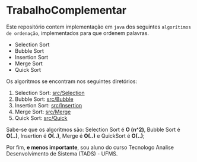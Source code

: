 # TrabalhoComplementar

Este repositório contem implementação em `java` dos seguintes `algorítimos de ordenação`, implementados para que ordenem palavras.

* Selection Sort
* Bubble Sort
* Insertion Sort
* Merge Sort
* Quick Sort

Os algoritmos se encontram nos seguintes diretórios:

1. Selection Sort: [src/Selection](https://github.com/GilsonSantoss/TrabalhoComplemetar/src/Selection)
2. Bubble Sort: [src/Bubble](https://github.com/GilsonSantoss/TrabalhoComplemetar/src/Bubble)
3. Insertion Sort: [src/Insertion](https://github.com/GilsonSantoss/TrabalhoComplemetar/src/Insertion)
4. Merge Sort: [src/Merge](https://github.com/GilsonSantoss/TrabalhoComplemetar/src/Merge)
5. Quick Sort: [src/Quick](https://github.com/GilsonSantoss/TrabalhoComplemetar/src/Quick)

Sabe-se que os algoritmos são: Selection Sort é **O (n^2)**, Bubble Sort é **O(..)**, Insertion é **O(..)**, Merge é **O(..)** e QuickSort é **O(..)**;

Por fim, __e menos importante__, sou aluno do curso Tecnologo Analise Desenvolvimento de Sistema (TADS) - UFMS.
